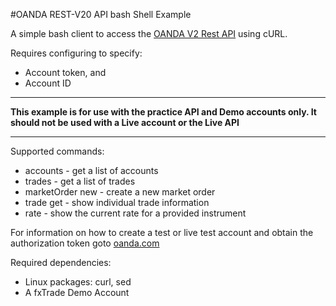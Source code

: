 
#OANDA REST-V20 API bash Shell Example

A simple bash client to access the [OANDA V2 Rest API](https://github.com/oanda/apidocs) using cURL.

Requires configuring to specify:
 - Account token, and
 - Account ID


----------
**This example is for use with the practice API and Demo accounts only. It should not be used with a Live account or the Live API**


----------


Supported commands:

* accounts - get a list of accounts
* trades - get a list of trades
* marketOrder new - create a new market order
* trade get - show individual trade information
* rate - show the current rate for a provided instrument

For information on how to create a test or live test account and obtain the authorization token goto [oanda.com](https://www.oanda.com/)

Required dependencies:

* Linux packages: curl, sed
* A fxTrade Demo Account

